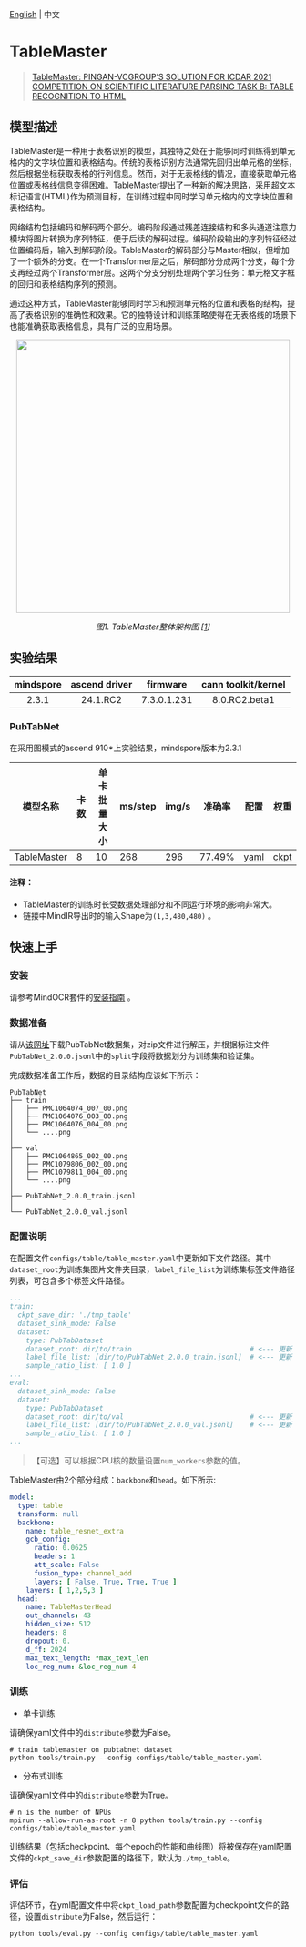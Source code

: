 [English](https://github.com/mindspore-lab/mindocr/blob/main/configs/table/README.md) | 中文

# TableMaster
<!--- Guideline: use url linked to abstract in ArXiv instead of PDF for fast loading.  -->

> [TableMaster: PINGAN-VCGROUP’S SOLUTION FOR ICDAR 2021 COMPETITION ON SCIENTIFIC LITERATURE PARSING TASK B: TABLE RECOGNITION TO HTML](https://arxiv.org/pdf/2105.01848.pdf)

## 模型描述
<!--- Guideline: Introduce the model and architectures. Cite if you use/adopt paper explanation from others. -->

TableMaster是一种用于表格识别的模型，其独特之处在于能够同时训练得到单元格内的文字块位置和表格结构。传统的表格识别方法通常先回归出单元格的坐标，然后根据坐标获取表格的行列信息。然而，对于无表格线的情况，直接获取单元格位置或表格线信息变得困难。TableMaster提出了一种新的解决思路，采用超文本标记语言(HTML)作为预测目标，在训练过程中同时学习单元格内的文字块位置和表格结构。

网络结构包括编码和解码两个部分。编码阶段通过残差连接结构和多头通道注意力模块将图片转换为序列特征，便于后续的解码过程。编码阶段输出的序列特征经过位置编码后，输入到解码阶段。TableMaster的解码部分与Master相似，但增加了一个额外的分支。在一个Transformer层之后，解码部分分成两个分支，每个分支再经过两个Transformer层。这两个分支分别处理两个学习任务：单元格文字框的回归和表格结构序列的预测。

通过这种方式，TableMaster能够同时学习和预测单元格的位置和表格的结构，提高了表格识别的准确性和效果。它的独特设计和训练策略使得在无表格线的场景下也能准确获取表格信息，具有广泛的应用场景。

<p align="center">
  <img src="https://github.com/tonytonglt/mindocr-fork/assets/54050944/556ad4a5-d892-44c4-9d57-c22f6f5510fc" width=480 />
</p>
<p align="center">
  <em> 图1. TableMaster整体架构图 [<a href="#参考文献">1</a>] </em>
</p>

## 实验结果

| mindspore |  ascend driver  |   firmware   | cann toolkit/kernel |
|:---------:|:---------------:|:------------:|:-------------------:|
|   2.3.1   |    24.1.RC2     | 7.3.0.1.231  |    8.0.RC2.beta1    |

### PubTabNet

在采用图模式的ascend 910*上实验结果，mindspore版本为2.3.1
<div align="center">

| **模型名称**    | **卡数** | **单卡批量大小** | **ms/step** | **img/s** | **准确率** | **配置**                    | **权重**                                                                                                |
|-------------|--------|------------|-------------|-----------|---------|---------------------------|-------------------------------------------------------------------------------------------------------|
| TableMaster | 8      | 10         | 268         | 296       | 77.49%  | [yaml](table_master.yaml) | [ckpt](https://download-mindspore.osinfra.cn/toolkits/mindocr/tablemaster/table_master-78bf35bb.ckpt) |
</div>

#### 注释：
- TableMaster的训练时长受数据处理部分和不同运行环境的影响非常大。
- 链接中MindIR导出时的输入Shape为`(1,3,480,480)` 。


## 快速上手

### 安装

请参考MindOCR套件的[安装指南](https://github.com/mindspore-lab/mindocr#installation) 。

### 数据准备

请从[该网址](https://github.com/ibm-aur-nlp/PubTabNet)下载PubTabNet数据集，对zip文件进行解压，并根据标注文件`PubTabNet_2.0.0.jsonl`中的`split`字段将数据划分为训练集和验证集。

完成数据准备工作后，数据的目录结构应该如下所示：


``` text
PubTabNet
├── train
│   ├── PMC1064074_007_00.png
│   ├── PMC1064076_003_00.png
│   ├── PMC1064076_004_00.png
│   └── ....png
│  
├── val
│   ├── PMC1064865_002_00.png
│   ├── PMC1079806_002_00.png
│   ├── PMC1079811_004_00.png
│   └── ....png
│
├── PubTabNet_2.0.0_train.jsonl
│
└── PubTabNet_2.0.0_val.jsonl
```

### 配置说明

在配置文件`configs/table/table_master.yaml`中更新如下文件路径。其中`dataset_root`为训练集图片文件夹目录，`label_file_list`为训练集标签文件路径列表，可包含多个标签文件路径。

```yaml
...
train:
  ckpt_save_dir: './tmp_table'
  dataset_sink_mode: False
  dataset:
    type: PubTabDataset
    dataset_root: dir/to/train                             # <--- 更新
    label_file_list: [dir/to/PubTabNet_2.0.0_train.jsonl]  # <--- 更新
    sample_ratio_list: [ 1.0 ]
...
eval:
  dataset_sink_mode: False
  dataset:
    type: PubTabDataset
    dataset_root: dir/to/val                               # <--- 更新
    label_file_list: [dir/to/PubTabNet_2.0.0_val.jsonl]    # <--- 更新
    sample_ratio_list: [ 1.0 ]
...
```

> 【可选】可以根据CPU核的数量设置`num_workers`参数的值。



TableMaster由2个部分组成：`backbone`和`head`。如下所示:

```yaml
model:
  type: table
  transform: null
  backbone:
    name: table_resnet_extra
    gcb_config:
      ratio: 0.0625
      headers: 1
      att_scale: False
      fusion_type: channel_add
      layers: [ False, True, True, True ]
    layers: [ 1,2,5,3 ]
  head:
    name: TableMasterHead
    out_channels: 43
    hidden_size: 512
    headers: 8
    dropout: 0.
    d_ff: 2024
    max_text_length: *max_text_len
    loc_reg_num: &loc_reg_num 4
```

### 训练

* 单卡训练

请确保yaml文件中的`distribute`参数为False。

``` shell
# train tablemaster on pubtabnet dataset
python tools/train.py --config configs/table/table_master.yaml
```

* 分布式训练

请确保yaml文件中的`distribute`参数为True。

```shell
# n is the number of NPUs
mpirun --allow-run-as-root -n 8 python tools/train.py --config configs/table/table_master.yaml
```

训练结果（包括checkpoint、每个epoch的性能和曲线图）将被保存在yaml配置文件的`ckpt_save_dir`参数配置的路径下，默认为`./tmp_table`。

### 评估

评估环节，在yml配置文件中将`ckpt_load_path`参数配置为checkpoint文件的路径，设置`distribute`为False，然后运行：

``` shell
python tools/eval.py --config configs/table/table_master.yaml
```
